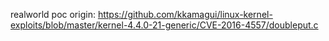 realworld poc origin: https://github.com/kkamagui/linux-kernel-exploits/blob/master/kernel-4.4.0-21-generic/CVE-2016-4557/doubleput.c
